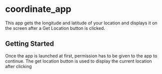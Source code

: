 # coordinate_app

This app gets the longitude and latitude of your location and displays it on the screen after a Get Location button is clicked.

## Getting Started

Once the app is launched at first, permission has to be given to the app to continue.
The get location button is used to display the current location after clicking
